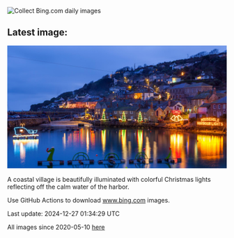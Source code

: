 ![Collect Bing.com daily images](https://github.com/counter2015/bing-daily-images/workflows/Collect%20Bing.com%20daily%20images/badge.svg)
## Latest image:
![](images/MouseholeXmas.jpg)

A coastal village is beautifully illuminated with colorful Christmas lights reflecting off the calm water of the harbor.

Use GitHub Actions to download www.bing.com images.

Last update: 2024-12-27 01:34:29 UTC

All images since 2020-05-10 [here](https://github.com/counter2015/bing-daily-images/tree/master/images)

